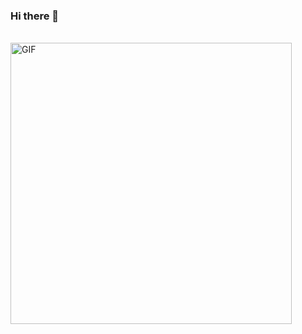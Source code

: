 ### Hi there 👋

<br />

<img align="center" height="auto" width="450" alt="GIF" src="https://media.giphy.com/media/WrZgvWyB8lcR2WCxW5/source.gif" />
<br />

<!--
**jl88s/jl88s** is a ✨ _special_ ✨ repository because its `README.md` (this file) appears on your GitHub profile.

Here are some ideas to get you started:

- 🔭 I’m currently working on ...
- 🌱 I’m currently learning ...
- 👯 I’m looking to collaborate on ...
- 🤔 I’m looking for help with ...
- 💬 Ask me about ...
- 📫 How to reach me: ...
- 😄 Pronouns: ...
- ⚡ Fun fact: ...
-->
